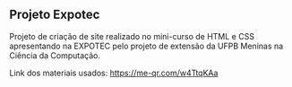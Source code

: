 ## Projeto Expotec

Projeto de criação de site realizado no mini-curso de HTML e CSS apresentando na EXPOTEC pelo projeto de extensão da UFPB Meninas na Ciência da Computação.

Link dos materiais usados: https://me-qr.com/w4TtqKAa
